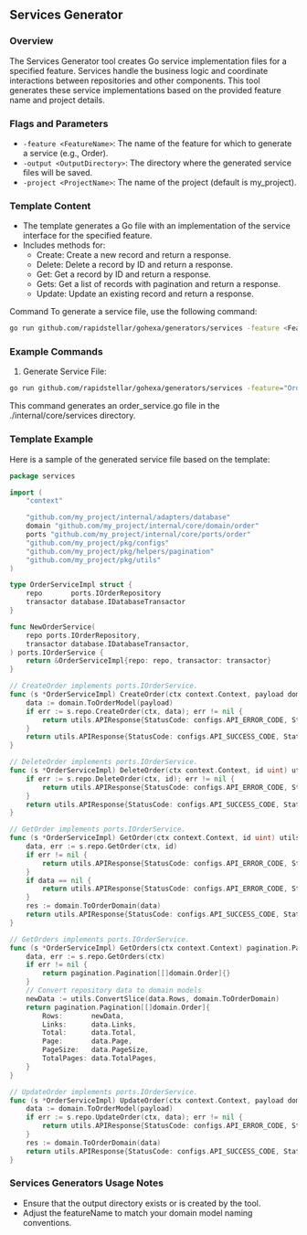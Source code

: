 ## Services Generator

### Overview
The Services Generator tool creates Go service implementation files for a specified feature. Services handle the business logic and coordinate interactions between repositories and other components. This tool generates these service implementations based on the provided feature name and project details.

### Flags and Parameters
- `-feature <FeatureName>`: The name of the feature for which to generate a service (e.g., Order).
- `-output <OutputDirectory>`: The directory where the generated service files will be saved.
- `-project <ProjectName>`: The name of the project (default is my_project).

### Template Content
- The template generates a Go file with an implementation of the service interface for the specified feature.
- Includes methods for:
	- Create<FeatureName>: Create a new record and return a response.
	- Delete<FeatureName>: Delete a record by ID and return a response.
	- Get<FeatureName>: Get a record by ID and return a response.
	- Get<FeatureName>s: Get a list of records with pagination and return a response.
	- Update<FeatureName>: Update an existing record and return a response.
  
Command
To generate a service file, use the following command:
```bash
go run github.com/rapidstellar/gohexa/generators/services -feature <FeatureName> -output <OutputDirectory> -project <ProjectName>
```

### Example Commands
1. Generate Service File:
```bash
go run github.com/rapidstellar/gohexa/generators/services -feature="Order" -output ./internal/core/services -project my_project
```
This command generates an order_service.go file in the ./internal/core/services directory.

### Template Example
Here is a sample of the generated service file based on the template:

```go
package services

import (
	"context"

	"github.com/my_project/internal/adapters/database"
	domain "github.com/my_project/internal/core/domain/order"
	ports "github.com/my_project/internal/core/ports/order"
	"github.com/my_project/pkg/configs"
	"github.com/my_project/pkg/helpers/pagination"
	"github.com/my_project/pkg/utils"
)

type OrderServiceImpl struct {
	repo       ports.IOrderRepository
	transactor database.IDatabaseTransactor
}

func NewOrderService(
	repo ports.IOrderRepository,
	transactor database.IDatabaseTransactor,
) ports.IOrderService {
	return &OrderServiceImpl{repo: repo, transactor: transactor}
}

// CreateOrder implements ports.IOrderService.
func (s *OrderServiceImpl) CreateOrder(ctx context.Context, payload domain.Order) utils.APIResponse {
	data := domain.ToOrderModel(payload)
	if err := s.repo.CreateOrder(ctx, data); err != nil {
		return utils.APIResponse{StatusCode: configs.API_ERROR_CODE, StatusMessage: "Error", Data: err}
	}
	return utils.APIResponse{StatusCode: configs.API_SUCCESS_CODE, StatusMessage: "Success", Data: nil}
}

// DeleteOrder implements ports.IOrderService.
func (s *OrderServiceImpl) DeleteOrder(ctx context.Context, id uint) utils.APIResponse {
	if err := s.repo.DeleteOrder(ctx, id); err != nil {
		return utils.APIResponse{StatusCode: configs.API_ERROR_CODE, StatusMessage: "Error", Data: err}
	}
	return utils.APIResponse{StatusCode: configs.API_SUCCESS_CODE, StatusMessage: "Success", Data: nil}
}

// GetOrder implements ports.IOrderService.
func (s *OrderServiceImpl) GetOrder(ctx context.Context, id uint) utils.APIResponse {
	data, err := s.repo.GetOrder(ctx, id)
	if err != nil {
		return utils.APIResponse{StatusCode: configs.API_ERROR_CODE, StatusMessage: "Error", Data: err}
	}
	if data == nil {
		return utils.APIResponse{StatusCode: configs.API_ERROR_CODE, StatusMessage: "Not Found", Data: nil}
	}
	res := domain.ToOrderDomain(data)
	return utils.APIResponse{StatusCode: configs.API_SUCCESS_CODE, StatusMessage: "Success", Data: res}
}

// GetOrders implements ports.IOrderService.
func (s *OrderServiceImpl) GetOrders(ctx context.Context) pagination.Pagination[[]domain.Order] {
	data, err := s.repo.GetOrders(ctx)
	if err != nil {
		return pagination.Pagination[[]domain.Order]{}
	}
	// Convert repository data to domain models
	newData := utils.ConvertSlice(data.Rows, domain.ToOrderDomain)
	return pagination.Pagination[[]domain.Order]{
		Rows:       newData,
		Links:      data.Links,
		Total:      data.Total,
		Page:       data.Page,
		PageSize:   data.PageSize,
		TotalPages: data.TotalPages,
	}
}

// UpdateOrder implements ports.IOrderService.
func (s *OrderServiceImpl) UpdateOrder(ctx context.Context, payload domain.Order) utils.APIResponse {
	data := domain.ToOrderModel(payload)
	if err := s.repo.UpdateOrder(ctx, data); err != nil {
		return utils.APIResponse{StatusCode: configs.API_ERROR_CODE, StatusMessage: "Error", Data: err}
	}
	res := domain.ToOrderDomain(data)
	return utils.APIResponse{StatusCode: configs.API_SUCCESS_CODE, StatusMessage: "Success", Data: res}
}
```

### Services Generators Usage Notes
- Ensure that the output directory exists or is created by the tool.
- Adjust the featureName to match your domain model naming conventions.
